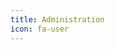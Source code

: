 ```yaml
---
title: Administration
icon: fa-user
---
```


<!-- once we upgrade to FontAwesome 5.x use the 'fa-user-cog' icon -->
